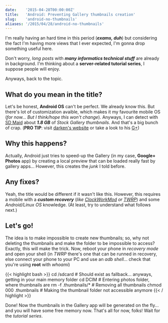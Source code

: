 ```yaml
---
date:    '2015-04-28T00:00:00Z'
title:   'Android: Preventing Gallery thumbnails creation'
slug:    'android-no-thumbnails'
aliases: '/2015/04/28/android-no-thumbnails'
---
```


I'm really having an hard time in this period (***exams, duh***) but considering
the fact I'm having more views that I ever expected,
I'm gonna drop something useful here.

Don't worry, *long posts* with ***many informatics technical stuff*** are
already in background.
I'm thinking about a **server-related tutorial series**, I suppose people will
enjoy.

Anyways, back to the topic.

## What do you mean in the title?
Let's be honest, **Android OS** can't be perfect. We already know this.
But there's lot of customization avaible, which makes it my favourite mobile OS
(*for now... But I think/hope this won't change*).
Anyways, I can detect with [SD Maid](https://play.google.com/store/apps/details?id=eu.thedarken.sdm)
about ***1.8 GB*** of *Stock Gallery thumbnails*. And that's a big bunch of crap.
(**PRO TIP**: visit [darken's website](http://darken.eu/) or take a look to his
[G+](https://plus.google.com/u/0/116634499773478773276/))

## Why this happens?
Actually, Android just tries to speed-up the Gallery (in my case, **Google+ Photos**
app) by creating a local preview that can be loaded really fast by gallery apps...
However, this creates the *junk* I told before.

## Any fixes?
Yeah, the title would be different if it wasn't like this.
However, this requires a mobile with a ***custom recovery***
(*like [ClockWorkMod](http://clockworkmod.com/rommanager) or [TWRP](http://teamw.in/Devices/)*)
and some *Android/Linux OS* knowledge.
(At least, try to understand what follows next.)

## Let's go!
The idea is to make impossible to create new thumbnails; so, why not deleting the
thumbnails and make the folder to be impossible to access?
Exactly, this will make the trick.
Now, reboot your phone in *recovery mode* and open your shell (in *TWRP* there's
one that can be runned in recovery, else connect your phone to your PC and use
an *adb shell*... check that you're using **root** with *whoami*)

{{< highlight bash >}}
cd /sdcard # Should exist as fallback... anyways, getting in your main memory folder
cd DCIM # Entering photos folder, where thumbnails are
rm -f .thumbnails/* # Removing all thumbnails
chmod 000 .thumbnails # Making the thumbnail folder not accessible anymore
{{< / highlight >}}

Done! Now the thumbnails in the Gallery app will be generated on the fly... and you will have some free memory now.
That's all for now, folks!
Wait for the *tutorial series*.

